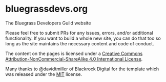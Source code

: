 # bluegrassdevs.org

The Bluegrass Developers Guild website

Please feel free to submit PRs for any issues, errors, and/or additional functionality. If you want to build a whole new site, you can do that too so long as the site maintains the necessary content and code of conduct.

The content on the pages is licensed under a [Creative Commons Attribution-NonCommercial-ShareAlike 4.0 International License](http://creativecommons.org/licenses/by-nc-sa/4.0/).

Many thanks to @davidtmiller of Blackrock Digital for the template which was released under the [MIT](https://github.com/BlackrockDigital/startbootstrap-clean-blog/blob/gh-pages/LICENSE) license.

